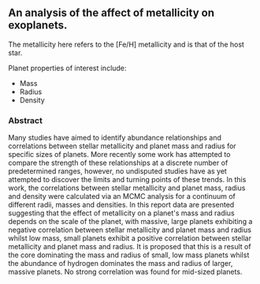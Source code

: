 ## An analysis of the affect of metallicity on exoplanets.

The metallicity here refers to the \[Fe/H\] metallicity and is that of the host star.

Planet properties of interest include:
- Mass
- Radius
- Density

### Abstract
Many studies have aimed to identify abundance relationships and correlations between stellar metallicity and planet mass and radius for specific sizes of planets. More recently some work has attempted to compare the strength of these relationships at a discrete number of predetermined ranges, however, no undisputed studies have as yet attempted to discover the limits and turning points of these trends. In this work, the correlations between stellar metallicity and planet mass, radius and density were calculated via an MCMC analysis for a continuum of different radii, masses and densities. In this report data are presented suggesting that the effect of metallicity on a planet's mass and radius depends on the scale of the planet, with massive, large planets exhibiting a negative correlation between stellar metallicity and planet mass and radius whilst low mass, small planets exhibit a positive correlation between stellar metallicity and planet mass and radius. It is proposed that this is a result of the core dominating the mass and radius of small, low mass planets whilst the abundance of hydrogen dominates the mass and radius of larger, massive planets. No strong correlation was found for mid-sized planets.
